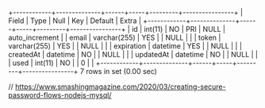 +------------+--------------+------+-----+---------+----------------+
| Field | Type | Null | Key | Default | Extra |
+------------+--------------+------+-----+---------+----------------+
| id | int(11) | NO | PRI | NULL | auto_increment |
| email | varchar(255) | YES | | NULL | |
| token | varchar(255) | YES | | NULL | |
| expiration | datetime | YES | | NULL | |
| createdAt | datetime | NO | | NULL | |
| updatedAt | datetime | NO | | NULL | |
| used | int(11) | NO | | 0 | |
+------------+--------------+------+-----+---------+----------------+
7 rows in set (0.00 sec)

// https://www.smashingmagazine.com/2020/03/creating-secure-password-flows-nodejs-mysql/
